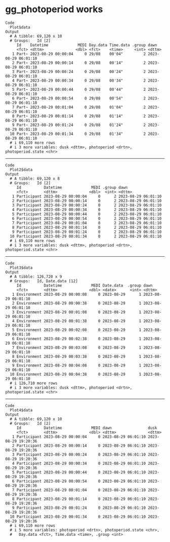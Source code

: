 # gg_photoperiod works

    Code
      Plot$data
    Output
      # A tibble: 69,120 x 10
      # Groups:   Id [2]
         Id    Datetime             MEDI Day.data Time.data .group dawn               
         <fct> <dttm>              <dbl> <fct>    <time>     <int> <dttm>             
       1 Part~ 2023-08-29 00:00:04     0 29/08    00'04"         2 2023-08-29 06:01:10
       2 Part~ 2023-08-29 00:00:14     0 29/08    00'14"         2 2023-08-29 06:01:10
       3 Part~ 2023-08-29 00:00:24     0 29/08    00'24"         2 2023-08-29 06:01:10
       4 Part~ 2023-08-29 00:00:34     0 29/08    00'34"         2 2023-08-29 06:01:10
       5 Part~ 2023-08-29 00:00:44     0 29/08    00'44"         2 2023-08-29 06:01:10
       6 Part~ 2023-08-29 00:00:54     0 29/08    00'54"         2 2023-08-29 06:01:10
       7 Part~ 2023-08-29 00:01:04     0 29/08    01'04"         2 2023-08-29 06:01:10
       8 Part~ 2023-08-29 00:01:14     0 29/08    01'14"         2 2023-08-29 06:01:10
       9 Part~ 2023-08-29 00:01:24     0 29/08    01'24"         2 2023-08-29 06:01:10
      10 Part~ 2023-08-29 00:01:34     0 29/08    01'34"         2 2023-08-29 06:01:10
      # i 69,110 more rows
      # i 3 more variables: dusk <dttm>, photoperiod <drtn>, photoperiod.state <chr>

---

    Code
      Plot2$data
    Output
      # A tibble: 69,120 x 8
      # Groups:   Id [2]
         Id          Datetime             MEDI .group dawn               
         <fct>       <dttm>              <dbl>  <int> <dttm>             
       1 Participant 2023-08-29 00:00:04     0      2 2023-08-29 06:01:10
       2 Participant 2023-08-29 00:00:14     0      2 2023-08-29 06:01:10
       3 Participant 2023-08-29 00:00:24     0      2 2023-08-29 06:01:10
       4 Participant 2023-08-29 00:00:34     0      2 2023-08-29 06:01:10
       5 Participant 2023-08-29 00:00:44     0      2 2023-08-29 06:01:10
       6 Participant 2023-08-29 00:00:54     0      2 2023-08-29 06:01:10
       7 Participant 2023-08-29 00:01:04     0      2 2023-08-29 06:01:10
       8 Participant 2023-08-29 00:01:14     0      2 2023-08-29 06:01:10
       9 Participant 2023-08-29 00:01:24     0      2 2023-08-29 06:01:10
      10 Participant 2023-08-29 00:01:34     0      2 2023-08-29 06:01:10
      # i 69,110 more rows
      # i 3 more variables: dusk <dttm>, photoperiod <drtn>, photoperiod.state <chr>

---

    Code
      Plot3$data
    Output
      # A tibble: 126,720 x 9
      # Groups:   Id, Date.data [12]
         Id          Datetime             MEDI Date.data  .group dawn               
         <fct>       <dttm>              <dbl> <date>      <int> <dttm>             
       1 Environment 2023-08-29 00:00:08     0 2023-08-29      1 2023-08-29 06:01:10
       2 Environment 2023-08-29 00:00:38     0 2023-08-29      1 2023-08-29 06:01:10
       3 Environment 2023-08-29 00:01:08     0 2023-08-29      1 2023-08-29 06:01:10
       4 Environment 2023-08-29 00:01:38     0 2023-08-29      1 2023-08-29 06:01:10
       5 Environment 2023-08-29 00:02:08     0 2023-08-29      1 2023-08-29 06:01:10
       6 Environment 2023-08-29 00:02:38     0 2023-08-29      1 2023-08-29 06:01:10
       7 Environment 2023-08-29 00:03:08     0 2023-08-29      1 2023-08-29 06:01:10
       8 Environment 2023-08-29 00:03:38     0 2023-08-29      1 2023-08-29 06:01:10
       9 Environment 2023-08-29 00:04:08     0 2023-08-29      1 2023-08-29 06:01:10
      10 Environment 2023-08-29 00:04:38     0 2023-08-29      1 2023-08-29 06:01:10
      # i 126,710 more rows
      # i 3 more variables: dusk <dttm>, photoperiod <drtn>, photoperiod.state <chr>

---

    Code
      Plot4$data
    Output
      # A tibble: 69,120 x 10
      # Groups:   Id [2]
         Id          Datetime             MEDI dawn                dusk               
         <fct>       <dttm>              <dbl> <dttm>              <dttm>             
       1 Participant 2023-08-29 00:00:04     0 2023-08-29 06:01:10 2023-08-29 19:20:36
       2 Participant 2023-08-29 00:00:14     0 2023-08-29 06:01:10 2023-08-29 19:20:36
       3 Participant 2023-08-29 00:00:24     0 2023-08-29 06:01:10 2023-08-29 19:20:36
       4 Participant 2023-08-29 00:00:34     0 2023-08-29 06:01:10 2023-08-29 19:20:36
       5 Participant 2023-08-29 00:00:44     0 2023-08-29 06:01:10 2023-08-29 19:20:36
       6 Participant 2023-08-29 00:00:54     0 2023-08-29 06:01:10 2023-08-29 19:20:36
       7 Participant 2023-08-29 00:01:04     0 2023-08-29 06:01:10 2023-08-29 19:20:36
       8 Participant 2023-08-29 00:01:14     0 2023-08-29 06:01:10 2023-08-29 19:20:36
       9 Participant 2023-08-29 00:01:24     0 2023-08-29 06:01:10 2023-08-29 19:20:36
      10 Participant 2023-08-29 00:01:34     0 2023-08-29 06:01:10 2023-08-29 19:20:36
      # i 69,110 more rows
      # i 5 more variables: photoperiod <drtn>, photoperiod.state <chr>,
      #   Day.data <fct>, Time.data <time>, .group <int>

